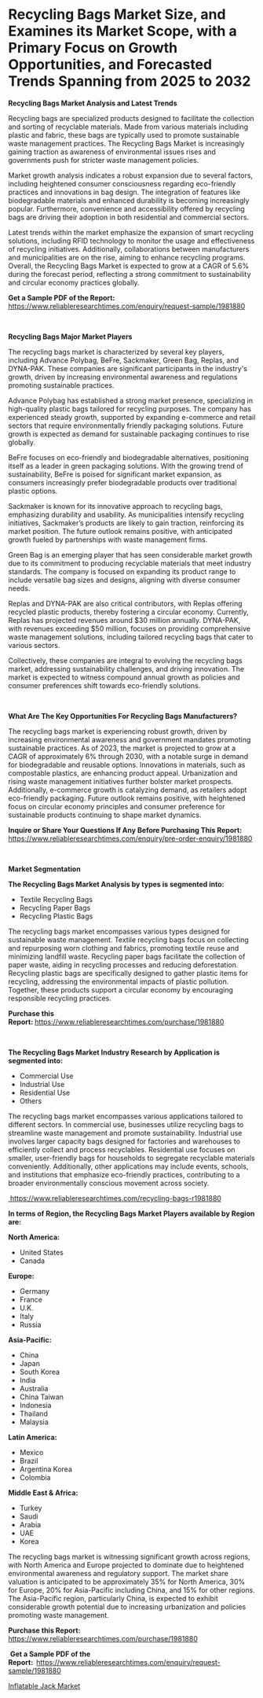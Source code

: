 <p><h1>Recycling Bags Market Size, and Examines its Market Scope, with a Primary Focus on Growth Opportunities, and Forecasted Trends Spanning from 2025 to 2032</h1></p><p><strong>Recycling Bags Market Analysis and Latest Trends</strong></p>
<p><p>Recycling bags are specialized products designed to facilitate the collection and sorting of recyclable materials. Made from various materials including plastic and fabric, these bags are typically used to promote sustainable waste management practices. The Recycling Bags Market is increasingly gaining traction as awareness of environmental issues rises and governments push for stricter waste management policies.</p><p>Market growth analysis indicates a robust expansion due to several factors, including heightened consumer consciousness regarding eco-friendly practices and innovations in bag design. The integration of features like biodegradable materials and enhanced durability is becoming increasingly popular. Furthermore, convenience and accessibility offered by recycling bags are driving their adoption in both residential and commercial sectors.</p><p>Latest trends within the market emphasize the expansion of smart recycling solutions, including RFID technology to monitor the usage and effectiveness of recycling initiatives. Additionally, collaborations between manufacturers and municipalities are on the rise, aiming to enhance recycling programs. Overall, the Recycling Bags Market is expected to grow at a CAGR of 5.6% during the forecast period, reflecting a strong commitment to sustainability and circular economy practices globally.</p></p>
<p><strong>Get a Sample PDF of the Report:&nbsp;</strong> <a href="https://www.reliableresearchtimes.com/enquiry/request-sample/1981880?utm_campaign=2308&utm_medium=2&utm_source=Github&utm_content=ia&utm_term=08022025&utm_id=recycling-bags">https://www.reliableresearchtimes.com/enquiry/request-sample/1981880</a></p>
<p>&nbsp;</p>
<p><strong>Recycling Bags Major Market Players</strong></p>
<p><p>The recycling bags market is characterized by several key players, including Advance Polybag, BeFre, Sackmaker, Green Bag, Replas, and DYNA-PAK. These companies are significant participants in the industry's growth, driven by increasing environmental awareness and regulations promoting sustainable practices.</p><p>Advance Polybag has established a strong market presence, specializing in high-quality plastic bags tailored for recycling purposes. The company has experienced steady growth, supported by expanding e-commerce and retail sectors that require environmentally friendly packaging solutions. Future growth is expected as demand for sustainable packaging continues to rise globally.</p><p>BeFre focuses on eco-friendly and biodegradable alternatives, positioning itself as a leader in green packaging solutions. With the growing trend of sustainability, BeFre is poised for significant market expansion, as consumers increasingly prefer biodegradable products over traditional plastic options.</p><p>Sackmaker is known for its innovative approach to recycling bags, emphasizing durability and usability. As municipalities intensify recycling initiatives, Sackmaker’s products are likely to gain traction, reinforcing its market position. The future outlook remains positive, with anticipated growth fueled by partnerships with waste management firms.</p><p>Green Bag is an emerging player that has seen considerable market growth due to its commitment to producing recyclable materials that meet industry standards. The company is focused on expanding its product range to include versatile bag sizes and designs, aligning with diverse consumer needs.</p><p>Replas and DYNA-PAK are also critical contributors, with Replas offering recycled plastic products, thereby fostering a circular economy. Currently, Replas has projected revenues around $30 million annually. DYNA-PAK, with revenues exceeding $50 million, focuses on providing comprehensive waste management solutions, including tailored recycling bags that cater to various sectors.</p><p>Collectively, these companies are integral to evolving the recycling bags market, addressing sustainability challenges, and driving innovation. The market is expected to witness compound annual growth as policies and consumer preferences shift towards eco-friendly solutions.</p></p>
<p>&nbsp;</p>
<p><strong>What Are The Key Opportunities For Recycling Bags Manufacturers?</strong></p>
<p><p>The recycling bags market is experiencing robust growth, driven by increasing environmental awareness and government mandates promoting sustainable practices. As of 2023, the market is projected to grow at a CAGR of approximately 6% through 2030, with a notable surge in demand for biodegradable and reusable options. Innovations in materials, such as compostable plastics, are enhancing product appeal. Urbanization and rising waste management initiatives further bolster market prospects. Additionally, e-commerce growth is catalyzing demand, as retailers adopt eco-friendly packaging. Future outlook remains positive, with heightened focus on circular economy principles and consumer preference for sustainable products continuing to shape market dynamics.</p></p>
<p><strong>Inquire or Share Your Questions If Any Before Purchasing This Report:</strong> <a href="https://www.reliableresearchtimes.com/enquiry/pre-order-enquiry/1981880?utm_campaign=2308&utm_medium=2&utm_source=Github&utm_content=ia&utm_term=08022025&utm_id=recycling-bags">https://www.reliableresearchtimes.com/enquiry/pre-order-enquiry/1981880</a></p>
<p>&nbsp;</p>
<p><strong>Market Segmentation</strong></p>
<p><strong>The Recycling Bags Market Analysis by types is segmented into:</strong></p>
<p><ul><li>Textile Recycling Bags</li><li>Recycling Paper Bags</li><li>Recycling Plastic Bags</li></ul></p>
<p><p>The recycling bags market encompasses various types designed for sustainable waste management. Textile recycling bags focus on collecting and repurposing worn clothing and fabrics, promoting textile reuse and minimizing landfill waste. Recycling paper bags facilitate the collection of paper waste, aiding in recycling processes and reducing deforestation. Recycling plastic bags are specifically designed to gather plastic items for recycling, addressing the environmental impacts of plastic pollution. Together, these products support a circular economy by encouraging responsible recycling practices.</p></p>
<p><strong>Purchase this Report:&nbsp;</strong><a href="https://www.reliableresearchtimes.com/purchase/1981880?utm_campaign=2308&utm_medium=2&utm_source=Github&utm_content=ia&utm_term=08022025&utm_id=recycling-bags">https://www.reliableresearchtimes.com/purchase/1981880</a></p>
<p>&nbsp;</p>
<p><strong>The Recycling Bags Market Industry Research by Application is segmented into:</strong></p>
<p><ul><li>Commercial Use</li><li>Industrial Use</li><li>Residential Use</li><li>Others</li></ul></p>
<p><p>The recycling bags market encompasses various applications tailored to different sectors. In commercial use, businesses utilize recycling bags to streamline waste management and promote sustainability. Industrial use involves larger capacity bags designed for factories and warehouses to efficiently collect and process recyclables. Residential use focuses on smaller, user-friendly bags for households to segregate recyclable materials conveniently. Additionally, other applications may include events, schools, and institutions that emphasize eco-friendly practices, contributing to a broader environmentally conscious movement across society.</p></p>
<p><a href="https://www.reliableresearchtimes.com/recycling-bags-r1981880?utm_campaign=2308&utm_medium=2&utm_source=Github&utm_content=ia&utm_term=08022025&utm_id=recycling-bags">&nbsp;https://www.reliableresearchtimes.com/recycling-bags-r1981880</a></p>
<p><strong>In terms of Region, the Recycling Bags Market Players available by Region are:</strong></p>
<p>
    <p> <strong> North America: </strong>
        <ul>
            <li>United States</li>
            <li>Canada</li>
        </ul>
        </p> 
    <p> <strong> Europe: </strong>
        <ul>
            <li>Germany</li>
            <li>France</li>
            <li>U.K.</li>
            <li>Italy</li>
            <li>Russia</li>
        </ul>
        </p> 
    <p> <strong> Asia-Pacific: </strong>
        <ul>
            <li>China</li>
            <li>Japan</li>
            <li>South Korea</li>
            <li>India</li>
            <li>Australia</li>
            <li>China Taiwan</li>
            <li>Indonesia</li>
            <li>Thailand</li>
            <li>Malaysia</li>
        </ul>
        </p> 
    <p> <strong> Latin America: </strong>
        <ul>
            <li>Mexico</li>
            <li>Brazil</li>
            <li>Argentina Korea</li>
            <li>Colombia</li>
        </ul>
        </p> 
    <p> <strong> Middle East & Africa: </strong>
        <ul>
            <li>Turkey</li>
            <li>Saudi</li>
            <li>Arabia</li>
            <li>UAE</li>
            <li>Korea</li>
        </ul>
    </p>
    </p>
<p><p>The recycling bags market is witnessing significant growth across regions, with North America and Europe projected to dominate due to heightened environmental awareness and regulatory support. The market share valuation is anticipated to be approximately 35% for North America, 30% for Europe, 20% for Asia-Pacific including China, and 15% for other regions. The Asia-Pacific region, particularly China, is expected to exhibit considerable growth potential due to increasing urbanization and policies promoting waste management.</p></p>
<p><strong>Purchase this Report: </strong><a href="https://www.reliableresearchtimes.com/purchase/1981880?utm_campaign=2308&utm_medium=2&utm_source=Github&utm_content=ia&utm_term=08022025&utm_id=recycling-bags">https://www.reliableresearchtimes.com/purchase/1981880</a></p>
<p>&nbsp;<strong>Get a Sample PDF of the Report:&nbsp;&nbsp;</strong><a href="https://www.reliableresearchtimes.com/enquiry/request-sample/1981880?utm_campaign=2308&utm_medium=2&utm_source=Github&utm_content=ia&utm_term=08022025&utm_id=recycling-bags">https://www.reliableresearchtimes.com/enquiry/request-sample/1981880</a></p>
<p><strong></strong></p>
<p><p><a href="https://github.com/domoniqueluoma76/Market-Research-Report-List-1/blob/main/inflatable-jack-market.md?utm_campaign=2308&utm_medium=2&utm_source=Github&utm_content=ia&utm_term=08022025&utm_id=recycling-bags">Inflatable Jack Market</a></p></p>